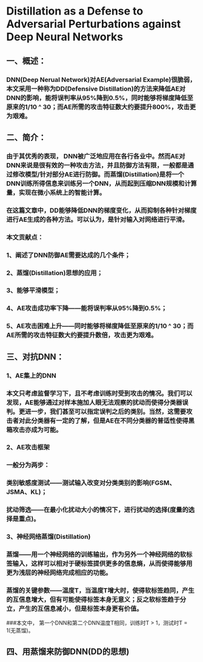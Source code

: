 # Distillation as a Defense to Adversarial Perturbations against Deep Neural Networks

## 一、概述：

### DNN(Deep Nerual Network)对AE(Adversarial Example)很脆弱，本文采用一种称为DD(Defensive Distillation)的方法来降低AE对DNN的影响，能将误判率从95%降到0.5%，同时能够将梯度降低至原来的1/10 ^ 30；而AE所需的攻击特征数大约要提升800%，攻击更为艰难。

## 二、简介：

### 由于其优秀的表现， DNN被广泛地应用在各行各业中。然而AE对DNN来说是很有效的一种攻击方法，并且防御方法有限，一般都是通过修改模型/针对部分AE进行防御。而蒸馏(Distillation)是将一个DNN训练所得信息来训练另一个DNN，从而起到压缩DNN规模和计算量，实现在微小系统上的智能计算。

### 在这篇文章中，DD能够降低DNN的梯度变化，从而抑制各种针对梯度进行AE生成的各种方法。可以认为，是针对输入对网络进行平滑。

### 本文贡献点：
### 1、阐述了DNN防御AE需要达成的几个条件；
### 2、蒸馏(Distillation)思想的应用；
### 3、能够平滑模型；
### 4、AE攻击成功率下降——能将误判率从95%降到0.5%；
### 5、AE攻击困难上升——同时能够将梯度降低至原来的1/10 ^ 30；而AE所需的攻击特征数大约要提升数倍，攻击更为艰难。

## 三、对抗DNN：

### 1、AE集上的DNN
### 本文只考虑监督学习下，且不考虑训练时受到攻击的情况。我们可以发现，AE能够通过对样本施加人眼无法观察的扰动而使得分类器误判。更进一步，我们甚至可以指定误判之后的类别。当然，这需要攻击者对此分类器有一定的了解，但是AE在不同分类器的普适性使得黑箱攻击亦成为可能。

### 2、AE攻击框架
### 一般分为两步：
### 类别敏感度测试——测试输入改变对分类类别的影响(FGSM、JSMA、KL)；
### 扰动筛选——在最小化扰动大小的情况下，进行扰动的选择(度量的选择是重点)。

### 3、神经网络蒸馏(Distillation)
### 蒸馏——用一个神经网络的训练输出，作为另外一个神经网络的软标签输入，这样可以相对于硬标签提供更多的信息熵，从而使得能够用更为浅层的神经网络完成相应的功能。
### 蒸馏的关键参数——温度T，当温度T增大时，使得软标签趋同，产生的互信息增大，但有可能使得标签本身无意义；反之软标签趋于分立，产生的互信息减小，但是标签本身更有价值。
###本文中， 第一个DNN和第二个DNN温度T相同，训练时T > 1，测试时T = 1(无蒸馏)。

## 四、用蒸馏来防御DNN(DD的思想)
